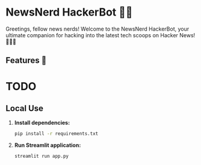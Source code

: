# NewsNerd HackerBot 🤖📰

Greetings, fellow news nerds! Welcome to the NewsNerd HackerBot, your ultimate companion for hacking into the latest tech scoops on Hacker News! 🕵️‍♂️💬


## Features 🚀

# TODO

## Local Use

1. **Install dependencies:**
   ```bash
   pip install -r requirements.txt
   ```

2. **Run Streamlit application:**
   ```bash
   streamlit run app.py
   ```

